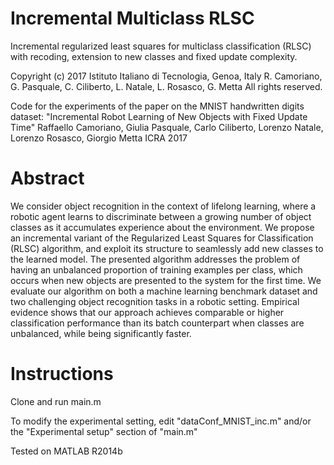 # Incremental Multiclass RLSC
Incremental regularized least squares for multiclass classification (RLSC) with recoding, extension to new classes and fixed update complexity.

Copyright (c) 2017
Istituto Italiano di Tecnologia, Genoa, Italy
R. Camoriano, G. Pasquale, C. Ciliberto, L. Natale, L. Rosasco, G. Metta
All rights reserved.

Code for the experiments of the paper on the MNIST handwritten digits dataset:
   "Incremental Robot Learning of New Objects with Fixed Update Time"
   Raffaello Camoriano, Giulia Pasquale, Carlo Ciliberto, Lorenzo Natale, Lorenzo Rosasco, Giorgio Metta
   ICRA 2017

# Abstract
   We consider object recognition in the context of lifelong learning, where a robotic agent learns to discriminate between a growing number of object classes as it accumulates experience about the environment. We propose an incremental variant of the Regularized Least Squares for Classification (RLSC) algorithm, and exploit its structure to seamlessly add new classes to the learned model. The presented algorithm addresses the problem of having an unbalanced proportion of training examples per class, which occurs when new objects are presented to the system for the first time. 
   We evaluate our algorithm on both a machine learning benchmark dataset and two challenging object recognition tasks in a robotic setting. Empirical evidence shows that our approach achieves comparable or higher classification performance than its batch counterpart when classes are unbalanced, while being significantly faster.

# Instructions
Clone and run main.m

To modify the experimental setting, edit "dataConf_MNIST_inc.m" and/or the "Experimental setup" section of "main.m"

Tested on MATLAB R2014b
